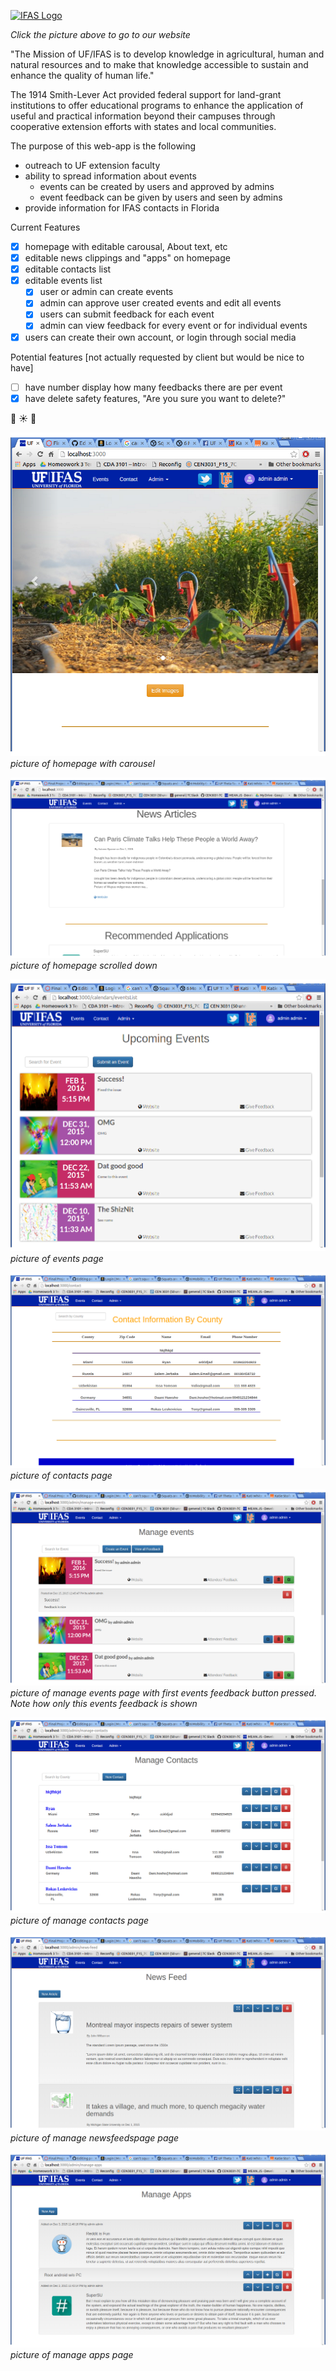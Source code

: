 [![IFAS Logo](http://ics.ifas.ufl.edu/images/branding/web-logos/IFASWeb2013.png)](https://team7capp.herokuapp.com)

*Click the picture above to go to our website*

"The Mission of UF/IFAS is to develop knowledge in agricultural, human and natural resources and to make that knowledge accessible to sustain and enhance the quality of human life."

The 1914 Smith-Lever Act provided federal support for land-grant institutions to offer educational programs to enhance the application of useful and practical information beyond their campuses through cooperative extension efforts with states and local communities. 

The purpose of this web-app is the following
* outreach to UF extension faculty
* ability to spread information about events 
  * events can be created by users and approved by admins
  * event feedback can be given by users and seen by admins
* provide information for IFAS contacts in Florida


Current Features
- [x] homepage with editable carousal, About text, etc
- [x] editable news clippings and "apps" on homepage
- [x] editable contacts list
- [x] editable events list
  - [x] user or admin can create events
  - [x] admin can approve user created events and edit all events
  - [x] users can submit feedback for each event
   - [x] admin can view feedback for every event or for individual events
- [x] users can create their own account, or login through social media

Potential features [not actually requested by client but would be nice to have]
- [ ] have number display how many feedbacks there are per event 
- [x] have delete safety features, "Are you sure you want to delete?"

:clap: :sunny: :peach:

![homepage1](https://github.com/CEN3031-7C/project/blob/master/pictures/homepage.png)
*picture of homepage with carousel*

![homepage2](https://github.com/CEN3031-7C/project/blob/master/pictures/homepage2.png)
*picture of homepage scrolled down*

![eventspage](https://github.com/CEN3031-7C/project/blob/master/pictures/events.png)
*picture of events page*

![contactspage](https://github.com/CEN3031-7C/project/blob/master/pictures/contacts.png)
*picture of contacts page*

![manageeventspage](https://github.com/CEN3031-7C/project/blob/master/pictures/manageEvents.png)
*picture of manage events page with first events feedback button pressed. Note how only this events feedback is shown*

![managecontactspage](https://github.com/CEN3031-7C/project/blob/master/pictures/manageContacts.png)
*picture of manage contacts page*

![managenewsfeedspage](https://github.com/CEN3031-7C/project/blob/master/pictures/manageNewsfeed.png)
*picture of manage newsfeedspage page*

![manageappspage](https://github.com/CEN3031-7C/project/blob/master/pictures/manage_apps.png)
*picture of manage apps page*
